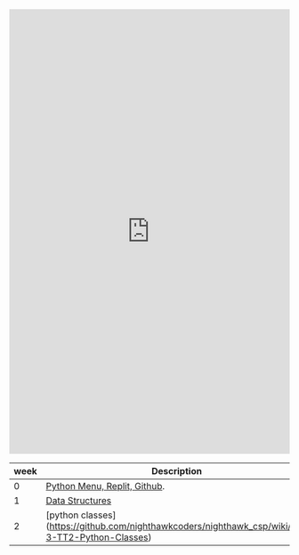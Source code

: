 <iframe frameborder="0" width="100%" height="800px" src="https://replit.com/@LittleRed/New-repo?lite=true#src/__init__.py"></iframe>

| week | Description |
| --- | ----------- |
| 0 | [Python Menu, Replit, Github](https://github.com/nighthawkcoders/nighthawk_csp/wiki/Tri-3---TT0---Python-Menu,-Replit,-Github). |
| 1 | [Data Structures](https://github.com/nighthawkcoders/nighthawk_csp/wiki/Tri-3-TT1---Data-Structures)|
| 2 | [python classes] (https://github.com/nighthawkcoders/nighthawk_csp/wiki/Tri-3-TT2-Python-Classes)|

